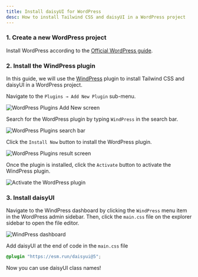 ```yaml
---
title: Install daisyUI for WordPress
desc: How to install Tailwind CSS and daisyUI in a WordPress project
---
```


### 1. Create a new WordPress project

Install WordPress according to the [Official WordPress guide](https://wordpress.org/download/).

### 2. Install the WindPress plugin

In this guide, we will use the [WindPress](https://wind.press) plugin to install Tailwind CSS and daisyUI in a WordPress project.

Navigate to the `Plugins → Add New Plugin` sub-menu.

<img class="mx-auto rounded-box" src="http://img.daisyui.com/images/docs/install/windpress/screenshot-1.webp" alt="WordPress Plugins Add New screen">

Search for the WordPress plugin by typing `WindPress` in the search bar.

<img class="mx-auto rounded-box" src="http://img.daisyui.com/images/docs/install/windpress/screenshot-2.webp" alt="WordPress Plugins search bar">

Click the `Install Now` button to install the WordPress plugin.

<img class="mx-auto rounded-box" src="http://img.daisyui.com/images/docs/install/windpress/screenshot-3.webp" alt="WordPress Plugins result screen">

Once the plugin is installed, click the `Activate` button to activate the WindPress plugin.

<img class="mx-auto rounded-box" src="http://img.daisyui.com/images/docs/install/windpress/screenshot-4.webp" alt="Activate the WordPress plugin">

### 3. Install daisyUI

Navigate to the WindPress dashboard by clicking the `WindPress` menu item in the WordPress admin sidebar.
Then, click the `main.css` file on the explorer sidebar to open the file editor.

<img class="mx-auto rounded-box" src="http://img.daisyui.com/images/docs/install/windpress/screenshot-5.webp" alt="WindPress dashboard">

Add daisyUI at the end of code in the `main.css` file

```postcss:main.css
@plugin "https://esm.run/daisyui@5";
```

Now you can use daisyUI class names!
